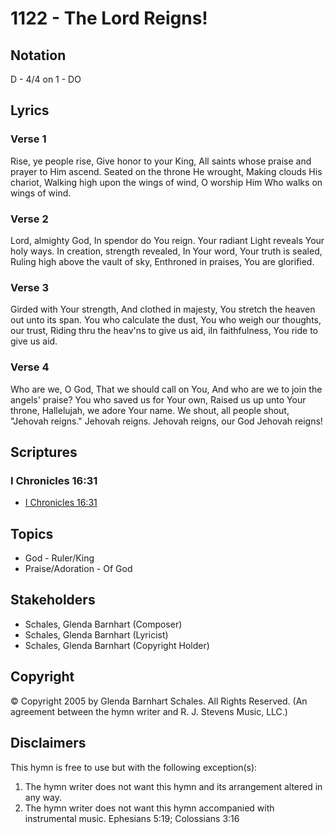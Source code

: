 # 1122 - The Lord Reigns!

## Notation

D - 4/4 on 1 - DO

## Lyrics

### Verse 1

Rise, ye people rise, Give honor to your King, All saints whose praise and prayer to Him ascend. Seated on the throne He wrought, Making clouds His chariot, Walking high upon the wings of wind, O worship Him Who walks on wings of wind.

### Verse 2

Lord, almighty God, In spendor do You reign. Your radiant Light reveals Your holy ways. In creation, strength revealed, In Your word, Your truth is sealed, Ruling high above the vault of sky, Enthroned in praises, You are glorified.

### Verse 3

Girded with Your strength, And clothed in majesty, You stretch the heaven out unto its span. You who calculate the dust, You who weigh our thoughts, our trust, Riding thru the heav'ns to give us aid, iIn faithfulness, You ride to give us aid.

### Verse 4

Who are we, O God, That we should call on You, And who are we to join the angels' praise? You who saved us for Your own, Raised us up unto Your throne, Hallelujah, we adore Your name. We shout, all people shout, "Jehovah reigns." Jehovah reigns. Jehovah reigns, our God Jehovah reigns!


## Scriptures

### I Chronicles 16:31

- [I Chronicles 16:31](https://www.biblegateway.com/passage/?search=I%20Chronicles%2016%3A31)


## Topics

- God - Ruler/King
- Praise/Adoration - Of God

## Stakeholders

- Schales, Glenda Barnhart (Composer)
- Schales, Glenda Barnhart (Lyricist)
- Schales, Glenda Barnhart (Copyright Holder)

## Copyright

© Copyright 2005 by Glenda Barnhart Schales. All Rights Reserved.
(An agreement between the hymn writer and R. J. Stevens Music, LLC.)

## Disclaimers

This hymn is free to use but with the following exception(s):
1. The hymn writer does not want this hymn and its arrangement altered in any way.
2. The hymn writer does not want this hymn accompanied with instrumental music.
Ephesians 5:19; Colossians 3:16

